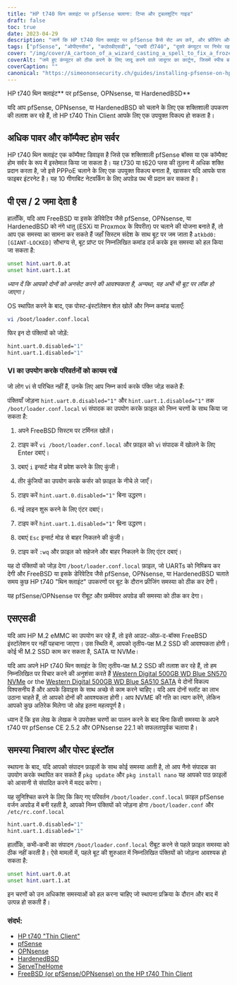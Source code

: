 ```yaml
---
title: "HP t740 थिन क्लाइंट पर pfSense चलाना: टिप्स और ट्रबलशूटिंग गाइड"
draft: false
toc: true
date: 2023-04-29
description: "जानें कि HP t740 थिन क्लाइंट पर pfSense कैसे सेट अप करें, और फ्रीजिंग और SSD डिटेक्शन जैसी संभावित समस्याओं का निवारण कैसे करें।"
tags: ["pfSense", "ओपीएनसेंस", "कठोरबीएसडी", "एचपी टी740", "दूसरे कंप्यूटर पर निर्भर रहने वाला कंप्यूटर प्रोग्राम", "होम सर्वर", "पीपीपीओई", "FreeBSD", "बूट प्रांप्ट", "loader.conf.local", "नैनो संपादक", "एसएसडी का पता लगाने", "एम.2 एसएसडी", "पश्चिमी डिजिटल", "समस्या निवारण", "स्थापना के बाद", "यूएआरटी", "ESXi", "प्रॉक्समॉक्स"]
cover: "/img/cover/A_cartoon_of_a_wizard_casting_a_spell_to_fix_a_frozen_computer.png"
coverAlt: "जमे हुए कंप्यूटर को ठीक करने के लिए जादू करने वाले जादूगर का कार्टून, जिसमें स्पीच बबल कह रहा है प्रॉब्लम सॉल्व्ड"
coverCaption: ""
canonical: "https://simeononsecurity.ch/guides/installing-pfsense-on-hp-t740-thin-client/"
---
```

 HP t740 थिन क्लाइंट** पर pfSense, OPNsense, या HardenedBSD**

यदि आप pfSense, OPNsense, या HardenedBSD को चलाने के लिए एक शक्तिशाली उपकरण की तलाश कर रहे हैं, तो HP t740 Thin Client आपके लिए एक उपयुक्त विकल्प हो सकता है।

## अधिक पावर और कॉम्पैक्ट होम सर्वर

HP t740 थिन क्लाइंट एक कॉम्पैक्ट डिवाइस है जिसे एक शक्तिशाली pfSense बॉक्स या एक कॉम्पैक्ट होम सर्वर के रूप में इस्तेमाल किया जा सकता है। यह t730 या t620 प्लस की तुलना में अधिक शक्ति प्रदान करता है, जो इसे PPPoE चलाने के लिए एक उपयुक्त विकल्प बनाता है, खासकर यदि आपके पास फाइबर इंटरनेट है। यह 10 गीगाबिट नेटवर्किंग के लिए अपग्रेड पथ भी प्रदान कर सकता है।

## पी एस / 2 जमा देता है

हालाँकि, यदि आप FreeBSD या इसके डेरिवेटिव जैसे pfSense, OPNsense, या HardenedBSD को नंगे धातु (ESXi या Proxmox के विपरीत) पर चलाने की योजना बनाते हैं, तो आप एक समस्या का सामना कर सकते हैं जहाँ सिस्टम संदेश के साथ बूट पर जम जाता है `atkbd0: [GIANT-LOCKED]` सौभाग्य से, बूट प्रांप्ट पर निम्नलिखित कमांड दर्ज करके इस समस्या को हल किया जा सकता है:

```bash
unset hint.uart.0.at
unset hint.uart.1.at
```

*ध्यान दें कि आपको दोनों को अनसेट करने की आवश्यकता है, अन्यथा, यह अभी भी बूट पर लॉक हो जाएगा।*

OS स्थापित करने के बाद, एक पोस्ट-इंस्टॉलेशन शेल खोलें और निम्न कमांड चलाएँ:

```bash
vi /boot/loader.conf.local
```
फिर इन दो पंक्तियों को जोड़ें:
```bash
hint.uart.0.disabled="1"
hint.uart.1.disabled="1"
```

### VI का उपयोग करके परिवर्तनों को कायम रखें
जो लोग vi से परिचित नहीं हैं, उनके लिए आप निम्न कार्य करके पंक्ति जोड़ सकते हैं:

पंक्तियाँ जोड़ना `hint.uart.0.disabled="1"` और `hint.uart.1.disabled="1"` तक `/boot/loader.conf.local` vi संपादक का उपयोग करके फ़ाइल को निम्न चरणों के साथ किया जा सकता है:

1. अपने FreeBSD सिस्टम पर टर्मिनल खोलें।

2. टाइप करें `vi /boot/loader.conf.local` और फ़ाइल को vi संपादक में खोलने के लिए Enter दबाएं।

3. दबाएं `i` इन्सर्ट मोड में प्रवेश करने के लिए कुंजी।

4. तीर कुंजियों का उपयोग करके कर्सर को फ़ाइल के नीचे ले जाएँ।

5. टाइप करें `hint.uart.0.disabled="1"` बिना उद्धरण।

6. नई लाइन शुरू करने के लिए एंटर दबाएं।

7. टाइप करें `hint.uart.1.disabled="1"` बिना उद्धरण।

8. दबाएं `Esc` इन्सर्ट मोड से बाहर निकलने की कुंजी।

9. टाइप करें `:wq` और फ़ाइल को सहेजने और बाहर निकलने के लिए एंटर दबाएं।

यह दो पंक्तियों को जोड़ देगा `/boot/loader.conf.local` फ़ाइल, जो UARTs को निष्क्रिय कर देगी और FreeBSD या इसके डेरिवेटिव जैसे pfSense, OPNsense, या HardenedBSD चलाते समय कुछ HP t740 "थिन क्लाइंट" उपकरणों पर बूट के दौरान फ्रीजिंग समस्या को ठीक कर देगी।

यह pfSense/OPNsense पर रीबूट और फ़र्मवेयर अपग्रेड की समस्या को ठीक कर देगा।

## एसएसडी

यदि आप HP M.2 eMMC का उपयोग कर रहे हैं, तो इसे आउट-ऑफ़-द-बॉक्स FreeBSD इंस्टॉलेशन पर नहीं पहचाना जाएगा। उस स्थिति में, आपको तृतीय-पक्ष M.2 SSD की आवश्यकता होगी। कोई भी M.2 SSD काम कर सकता है, SATA या NVMe।

यदि आप अपने HP t740 थिन क्लाइंट के लिए तृतीय-पक्ष M.2 SSD की तलाश कर रहे हैं, तो हम निम्नलिखित पर विचार करने की अनुशंसा करते हैं [Western Digital 500GB WD Blue SN570 NVMe](https://amzn.to/44bFCBk) or the [Western Digital 500GB WD Blue SA510 SATA](https://amzn.to/3AEbd0V) ये दोनों विकल्प विश्वसनीय हैं और आपके डिवाइस के साथ अच्छे से काम करने चाहिए। यदि आप दोनों स्लॉट का लाभ उठाना चाहते हैं, तो आपको दोनों की आवश्यकता होगी। आप NVME की गति का त्याग करेंगे, लेकिन आपको कुछ अतिरेक मिलेगा जो ओह इतना महत्वपूर्ण है।

ध्यान दें कि इस लेख के लेखक ने उपरोक्त चरणों का पालन करने के बाद बिना किसी समस्या के अपने t740 पर pfSense CE 2.5.2 और OPNsense 22.1 को सफलतापूर्वक चलाया है।

## समस्या निवारण और पोस्ट इंस्टॉल

स्थापना के बाद, यदि आपको संपादन फ़ाइलों के साथ कोई समस्या आती है, तो आप नैनो संपादक का उपयोग करके स्थापित कर सकते हैं `pkg update` और `pkg install nano` यह आपको पाठ फ़ाइलों को आसानी से संपादित करने में मदद करेगा।

यह सुनिश्चित करने के लिए कि किए गए परिवर्तन `/boot/loader.conf.local` फ़ाइल pfSense वर्जन अपग्रेड में बनी रहती है, आपको निम्न पंक्तियों को जोड़ना होगा `/boot/loader.conf` और `/etc/rc.conf.local` 
```bash
hint.uart.0.disabled="1"
hint.uart.1.disabled="1"
```

हालाँकि, कभी-कभी का संपादन `/boot/loader.conf.local` रीबूट करने से पहले फ़ाइल समस्या को ठीक नहीं करती है। ऐसे मामलों में, पहले बूट की शुरुआत में निम्नलिखित पंक्तियों को जोड़ना आवश्यक हो सकता है:

```bash
unset hint.uart.0.at
unset hint.uart.1.at
```

इन चरणों को उन अधिकांश समस्याओं को हल करना चाहिए जो स्थापना प्रक्रिया के दौरान और बाद में उत्पन्न हो सकती हैं।

### संदर्भ:
- [HP t740 "Thin Client"](https://www8.hp.com/us/en/thin-clients/t740.html)
- [pfSense](https://www.pfsense.org/)
- [OPNsense](https://opnsense.org/)
- [HardenedBSD](https://hardenedbsd.org/)
- [ServeTheHome](https://www.servethehome.com/hp-t740-thin-client-review/)
- [FreeBSD (or pfSense/OPNsense) on the HP t740 Thin Client](https://www.neelc.org/posts/hp-t740-freebsd/)